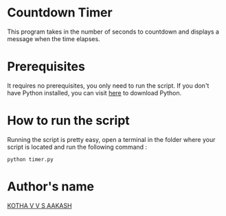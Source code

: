 # Countdown Timer

This program takes in the number of seconds to countdown and displays a message when the time elapses.

# Prerequisites

It requires no prerequisites, you only need to run the script. If you don't have Python installed, you can visit [here](https://www.python.org/downloads/) to download Python.

# How to run the script

Running the script is pretty easy, open a terminal in the folder where your script is located and run the following command :

`python timer.py`

# Author's name

[KOTHA V V S AAKASH](https://github.com/AakashKotha)

<!-- Updated README links and corrected typos -->
<!-- Updated README links and corrected typos -->